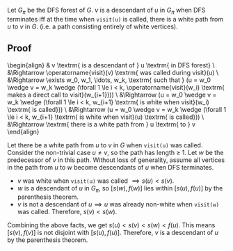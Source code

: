 Let $G_π$ be the DFS forest of $G$.
$v$ is a descendant of $u$ in $G_π$ when DFS terminates iff
at the time when `visit(u)` is called, there is a white path from $u$ to $v$ in $G$.
(i.e. a path consisting entirely of white vertices).


## Proof

\begin{align}
& v \textrm{ is a descendant of } u \textrm{ in DFS forest}
\\ &\Rightarrow \operatorname{visit}(v) \textrm{ was called during visit}(u)
\\ &\Rightarrow \exists w_0, w_1, \ldots, w_k, \textrm{ such that }
    (u = w_0 \wedge v = w_k \wedge (\forall 1 \le i < k,
        \operatorname{visit}(w_i) \textrm{ makes a direct call to visit}(w_{i+1})))
\\ &\Rightarrow (u = w_0 \wedge v = w_k \wedge (\forall 1 \le i < k,
        w_{i+1} \textrm{ is white when visit}(w_i) \textrm{ is called}))
\\ &\Rightarrow (u = w_0 \wedge v = w_k \wedge (\forall 1 \le i < k,
        w_{i+1} \textrm{ is white when visit}(u) \textrm{ is called}))
\\ &\Rightarrow \textrm{ there is a white path from } u \textrm{ to } v
\end{align}

Let there be a white path from $u$ to $v$ in $G$ when `visit(u)` was called.
Consider the non-trivial case $u \neq v$, so the path has length ≥ 1.
Let $w$ be the predecessor of $v$ in this path.
Without loss of generality, assume all vertices in the path from $u$ to $w$
become descendants of $u$ when DFS terminates.

* $v$ was white when `visit(u)` was called $\implies s(u) < s(v)$.
* $w$ is a descendant of $u$ in $G_π$, so $[s(w), f(w)]$ lies within $[s(u), f(u)]$
by the parenthesis theorem.
* $v$ is not a descendant of $u \implies u$ was already non-white when `visit(w)` was called.
Therefore, $s(v) < s(w)$.

Combining the above facts, we get $s(u) < s(v) < s(w) < f(u)$.
This means $[s(v), f(v)]$ is not disjoint with $[s(u), f(u)]$.
Therefore, $v$ is a descendant of $u$ by the parenthesis theorem.
